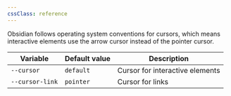 ```yaml
---
cssClass: reference
---
```


Obsidian follows operating system conventions for cursors, which means interactive elements use the arrow cursor instead of the pointer cursor.

| Variable        | Default value | Description                     |
| --------------- | ------------- | ------------------------------- |
| `--cursor`      | `default`     | Cursor for interactive elements |
| `--cursor-link` | `pointer`     | Cursor for links                |
